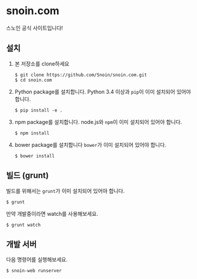 snoin.com
=========

스노인 공식 사이트입니다!

설치
---

1. 본 저장소를 clone하세요

    ```
    $ git clone https://github.com/Snoin/snoin.com.git
    $ cd snoin.com
    ```

2. Python package를 설치합니다. Python 3.4 이상과 `pip`이 이미 설치되어 있어야 합니다.

    ```
    $ pip install -e .
    ```

3. npm package를 설치합니다. node.js와 `npm`이 이미 설치되어 있어야 합니다.

    ```
    $ npm install
    ```

4. bower package를 설치합니다 `bower`가 이미 설치되어 있어야 합니다.

    ```
    $ bower install
    ```

빌드 (grunt)
-----------

빌드를 위해서는 `grunt`가 이미 설치되어 있어야 합니다.

```
$ grunt
```

만약 개발중이라면 watch를 사용해보세요.

```
$ grunt watch
```

개발 서버
-------

다음 명령어를 실행해보세요.

```
$ snoin-web runserver
```
